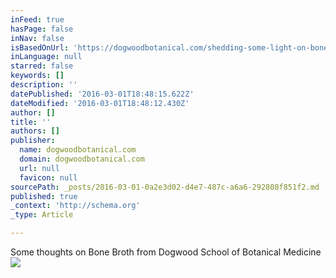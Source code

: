 ```yaml
---
inFeed: true
hasPage: false
inNav: false
isBasedOnUrl: 'https://dogwoodbotanical.com/shedding-some-light-on-bone-broth/'
inLanguage: null
starred: false
keywords: []
description: ''
datePublished: '2016-03-01T18:48:15.622Z'
dateModified: '2016-03-01T18:48:12.430Z'
author: []
title: ''
authors: []
publisher:
  name: dogwoodbotanical.com
  domain: dogwoodbotanical.com
  url: null
  favicon: null
sourcePath: _posts/2016-03-01-0a2e3d02-d4e7-487c-a6a6-292808f851f2.md
published: true
_context: 'http://schema.org'
_type: Article

---
```

Some thoughts on Bone Broth from Dogwood School of Botanical Medicine
![](https://dogwoodbotanical.com/wp-content/uploads/2016/02/soup-stock-660x250.jpg)